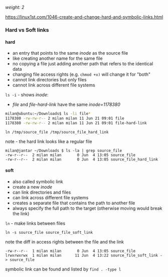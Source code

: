 _weight: 2_

https://linux1st.com/1046-create-and-change-hard-and-symbolic-links.html


### Hard vs Soft links

#### hard 

- an entry that points to the same _inode_ as the source file
- like creating another name for the same file
- no copying a file just adding another path that refers to the identical data
- changing file access rights (e.g. `chmod +x)` will change it for "both"
- cannot link directories but only files
- cannot link across different file systems

`ls -i` - shows _inode_:

- _file_ and _file-hard-link_ have the same _inode=1178380_

```bash
milan@ubuntu:~/Downloads$ ls -li file*
1178380 -rw-rw-r-- 2 milan milan 11 Jun 21 09:01 file
1178380 -rw-rw-r-- 2 milan milan 11 Jun 21 09:01 file-hard-link
```


`ln /tmp/source_file /tmp/source_file_hard_link`

note - the hard link looks like a regular file
```
milan@jantar ~/Downloads $ ls -la | grep source_file
-rw-r--r--  2 milan milan       0 Jun  4 13:05 source_file
-rw-r--r--  2 milan milan       0 Jun  4 13:05 source_file_hard_link
```


#### soft

- also called symbolic link
- create a new _inode_
- can link directories and files
- can link across different file systems
- creates a separate file that contains the path to another file
- always specify the full path to the target (otherwise moving would break the link)

`ln` - make links between files

```
ln -s source_file source_file_soft_link
```

note the diff in access rights between the file and the link
```
-rw-r--r--  1 milan milan       0 Jun  4 13:05 source_file
lrwxrwxrwx  1 milan milan      11 Jun  4 13:22 source_file_soft_link -> source_file
```

symbolic link can be found and listed by `find . -type l`